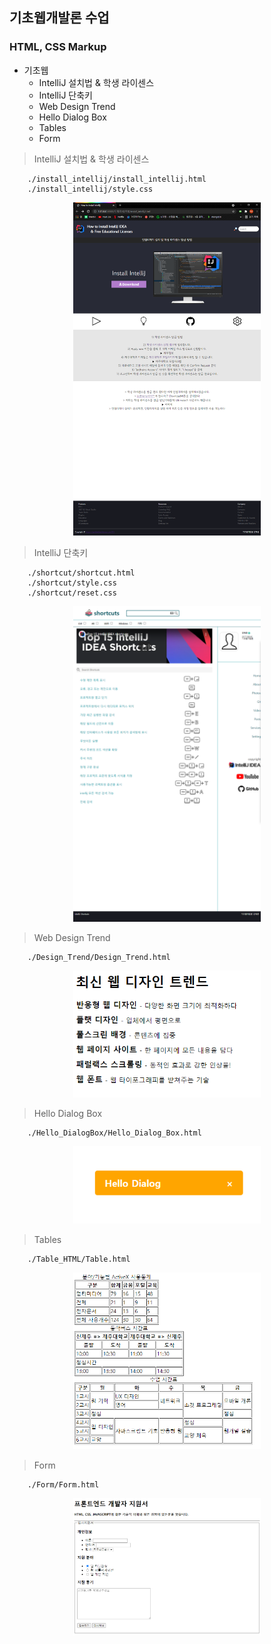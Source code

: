 ## 기초웹개발론 수업

### HTML, CSS Markup

-   기초웹
    -   IntelliJ 설치법 & 학생 라이센스
    -   IntelliJ 단축키
    -   Web Design Trend
    -   Hello Dialog Box
    -   Tables
    -   Form

> IntelliJ 설치법 & 학생 라이센스

```
    ./install_intellij/install_intellij.html
    ./install_intellij/style.css
```

<center> <img src="./img/install_intellij.png" width="300"> </center>

> IntelliJ 단축키

```
    ./shortcut/shortcut.html
    ./shortcut/style.css
    ./shortcut/reset.css
```

<center> <img src="./img/shortcut.png" width="300"> </center>

> Web Design Trend

```
    ./Design_Trend/Design_Trend.html
```

<center> <img src="./img/Web_Trend.png" width="300"> </center>

> Hello Dialog Box

```
    ./Hello_DialogBox/Hello_Dialog_Box.html
```

<center> <img src="./img/Hello_Box.png" width="300"> </center>

> Tables

```
    ./Table_HTML/Table.html
```

<center> <img src="./img/Tables.png" width="300"> </center>

> Form

```
    ./Form/Form.html
```

<center> <img src="./img/Form.png" width="300"> </center>

